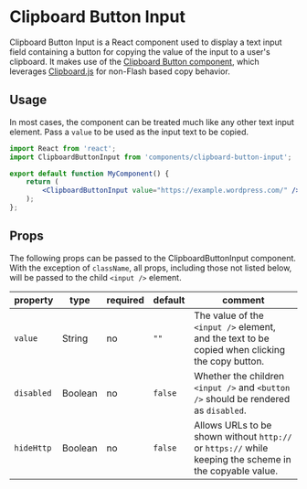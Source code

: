 Clipboard Button Input
======================

Clipboard Button Input is a React component used to display a text input field containing a button for copying the value of the input to a user's clipboard. It makes use of the [Clipboard Button component](../forms/clipboard-button), which leverages [Clipboard.js](https://github.com/zenorocha/clipboard.js) for non-Flash based copy behavior.

## Usage

In most cases, the component can be treated much like any other text input element. Pass a `value` to be used as the input text to be copied.

```jsx
import React from 'react';
import ClipboardButtonInput from 'components/clipboard-button-input';

export default function MyComponent() {
	return (
		<ClipboardButtonInput value="https://example.wordpress.com/" />
	);
};
```

## Props

The following props can be passed to the ClipboardButtonInput component. With the exception of `className`, all props, including those not listed below, will be passed to the child `<input />` element.

| property   | type    | required | default | comment |
| ---------- | ------- | -------- | ------- | ------- |
| `value`    | String  | no       | `""`    | The value of the `<input />` element, and the text to be copied when clicking the copy button. |
| `disabled` | Boolean | no       | `false` | Whether the children `<input />` and `<button />` should be rendered as `disabled`. |
| `hideHttp` | Boolean | no       | `false` | Allows URLs to be shown without `http://` or `https://` while keeping the scheme in the copyable value. |
